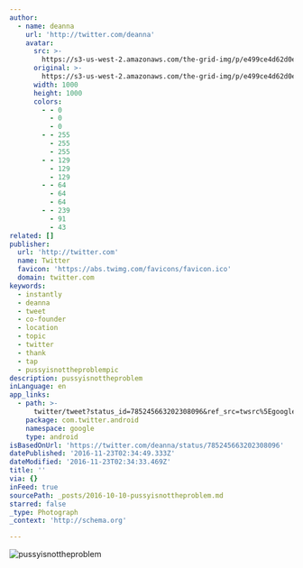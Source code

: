```yaml
---
author:
  - name: deanna
    url: 'http://twitter.com/deanna'
    avatar:
      src: >-
        https://s3-us-west-2.amazonaws.com/the-grid-img/p/e499ce4d62d0ef6212efe7d1e267a30c1785faf2.jpg
      original: >-
        https://s3-us-west-2.amazonaws.com/the-grid-img/p/e499ce4d62d0ef6212efe7d1e267a30c1785faf2.jpg
      width: 1000
      height: 1000
      colors:
        - - 0
          - 0
          - 0
        - - 255
          - 255
          - 255
        - - 129
          - 129
          - 129
        - - 64
          - 64
          - 64
        - - 239
          - 91
          - 43
related: []
publisher:
  url: 'http://twitter.com'
  name: Twitter
  favicon: 'https://abs.twimg.com/favicons/favicon.ico'
  domain: twitter.com
keywords:
  - instantly
  - deanna
  - tweet
  - co-founder
  - location
  - topic
  - twitter
  - thank
  - tap
  - pussyisnottheproblempic
description: pussyisnottheproblem
inLanguage: en
app_links:
  - path: >-
      twitter/tweet?status_id=785245663202308096&ref_src=twsrc%5Egoogle%7Ctwcamp%5Eandroidseo%7Ctwgr%5Estatus%7Ctwterm%5E785245663202308096
    package: com.twitter.android
    namespace: google
    type: android
isBasedOnUrl: 'https://twitter.com/deanna/status/785245663202308096'
datePublished: '2016-11-23T02:34:49.333Z'
dateModified: '2016-11-23T02:34:33.469Z'
title: ''
via: {}
inFeed: true
sourcePath: _posts/2016-10-10-pussyisnottheproblem.md
starred: false
_type: Photograph
_context: 'http://schema.org'

---
```

![pussyisnottheproblem](https://pbs.twimg.com/media/CuXAw14WAAAdhFZ.jpg:large)